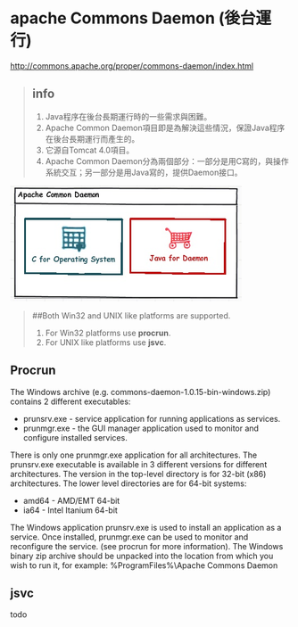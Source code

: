 # apache  Commons Daemon (後台運行)

http://commons.apache.org/proper/commons-daemon/index.html

> ## info
> 1. Java程序在後台長期運行時的一些需求與困難。
> 2. Apache Common Daemon項目即是為解決這些情況，保證Java程序在後台長期運行而產生的。
> 3. 它源自Tomcat 4.0項目。
> 4. Apache Common Daemon分為兩個部分：一部分是用C寫的，與操作系統交互；另一部分是用Java寫的，提供Daemon接口。

![](./p128672313-1.jpg)

> ##Both Win32 and UNIX like platforms are supported. 
> 1. For Win32 platforms use **procrun**. 
> 2. For UNIX like platforms use **jsvc**.


## Procrun

The Windows archive (e.g. commons-daemon-1.0.15-bin-windows.zip) contains 2 different executables:

* prunsrv.exe - service application for running applications as services.
* prunmgr.exe - the GUI manager application used to monitor and configure installed services.

There is only one prunmgr.exe application for all architectures. The prunsrv.exe executable is available in 3 different versions for different architectures. The version in the top-level directory is for 32-bit (x86) architectures. The lower level directories are for 64-bit systems:

* amd64 - AMD/EMT 64-bit
* ia64 - Intel Itanium 64-bit

The Windows application prunsrv.exe is used to install an application as a service. Once installed, prunmgr.exe can be used to monitor and reconfigure the service. (see procrun for more information). The Windows binary zip archive should be unpacked into the location from which you wish to run it, for example: %ProgramFiles%\Apache Commons Daemon





## jsvc

todo




